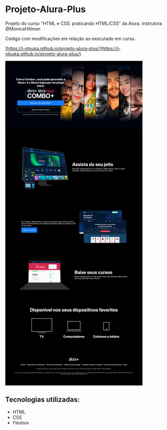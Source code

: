 # Projeto-Alura-Plus
Projeto do curso "HTML e CSS: praticando HTML/CSS" da Alura.
Instrutora @MonicaHillman

Código com modificações em relação ao executado em curso.

[https://i-otsuka.github.io/projeto-alura-plus/](https://i-otsuka.github.io/projeto-alura-plus/)

![Captura da página do projeto](https://github.com/i-otsuka/Projeto-Alura-Plus/blob/main/captura-de-tela-alura-plus-isac.png)

## Tecnologias utilizadas:
- HTML
- CSS
- Flexbox
